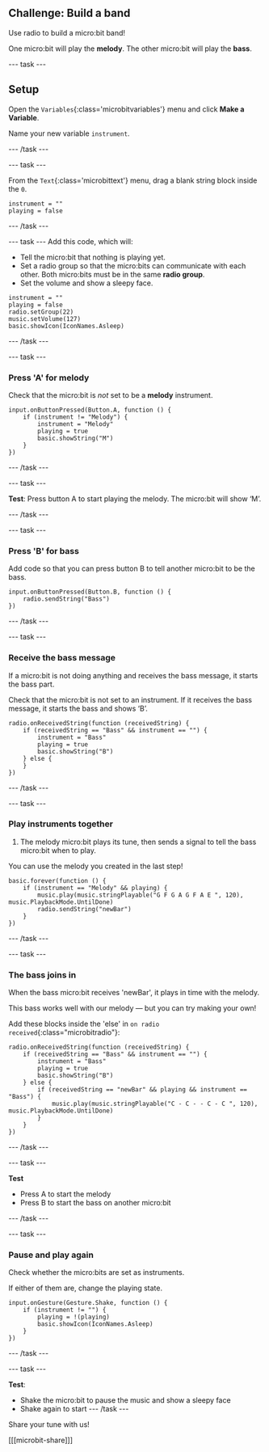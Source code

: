 ## Challenge: Build a band

Use radio to build a micro:bit band!

One micro:bit will play the **melody**.
The other micro:bit will play the **bass**.

--- task ---
## Setup

Open the `Variables`{:class='microbitvariables'} menu and click **Make a Variable**.

Name your new variable `instrument`. 

--- /task ---

--- task ---

From the `Text`{:class='microbittext'} menu, drag a blank string block inside the `0`.

```microbit
instrument = "" 
playing = false
```

--- /task ---

--- task ---
Add this code, which will: 
- Tell the micro:bit that nothing is playing yet.
- Set a radio group so that the micro:bits can communicate with each other. Both micro:bits must be in the same **radio group**.
- Set the volume and show a sleepy face.

```microbit
instrument = "" 
playing = false
radio.setGroup(22)
music.setVolume(127)
basic.showIcon(IconNames.Asleep)
```

--- /task ---

--- task ---
### Press 'A' for melody

Check that the micro:bit is _not_ set to be a **melody** instrument.

```microbit
input.onButtonPressed(Button.A, function () {
    if (instrument != "Melody") {
        instrument = "Melody"
        playing = true
        basic.showString("M")
    }
})
```

--- /task ---

--- task ---

**Test**: Press button A to start playing the melody.
The micro:bit will show ‘M’.

--- /task ---


--- task ---
### Press 'B' for bass

Add code so that you can press button B to tell another micro:bit to be the bass.

```microbit
input.onButtonPressed(Button.B, function () {
    radio.sendString("Bass")
})
```

--- /task ---


--- task ---
### Receive the bass message

If a micro:bit is not doing anything and receives the bass message, it starts the bass part.

Check that the micro:bit is not set to an instrument.
If it receives the bass message, it starts the bass and shows ‘B’.

```microbit
radio.onReceivedString(function (receivedString) {
    if (receivedString == "Bass" && instrument == "") {
        instrument = "Bass"
        playing = true
        basic.showString("B")
    } else {
    }
})
```

--- /task ---

--- task ---
### Play instruments together

1. The melody micro:bit plays its tune, then sends a signal to tell the bass micro:bit when to play.

You can use the melody you created in the last step!

```microbit
basic.forever(function () {
    if (instrument == "Melody" && playing) {
        music.play(music.stringPlayable("G F G A G F A E ", 120), music.PlaybackMode.UntilDone)
        radio.sendString("newBar")
    }
})
```

--- /task ---

--- task ---
### The bass joins in

When the bass micro:bit receives 'newBar', it plays in time with the melody.

This bass works well with our melody — but you can try making your own!

Add these blocks inside the 'else' in `on radio received`{:class="microbitradio"}:

```microbit
radio.onReceivedString(function (receivedString) {
    if (receivedString == "Bass" && instrument == "") {
        instrument = "Bass"
        playing = true
        basic.showString("B")
    } else {
        if (receivedString == "newBar" && playing && instrument == "Bass") {
            music.play(music.stringPlayable("C - C - - C - C ", 120), music.PlaybackMode.UntilDone)
        }
    }
})
```

--- /task ---

--- task ---

**Test**
+ Press A to start the melody
+ Press B to start the bass on another micro:bit

--- /task ---

--- task ---
### Pause and play again

Check whether the micro:bits are set as instruments.

If either of them are, change the playing state.

```microbit
input.onGesture(Gesture.Shake, function () {
    if (instrument != "") {
        playing = !(playing)
        basic.showIcon(IconNames.Asleep)
    }
})
```

--- /task ---

--- task ---

**Test**: 
- Shake the micro:bit to pause the music and show a sleepy face
- Shake again to start
--- /task --- 

Share your tune with us!

[[[microbit-share]]]
